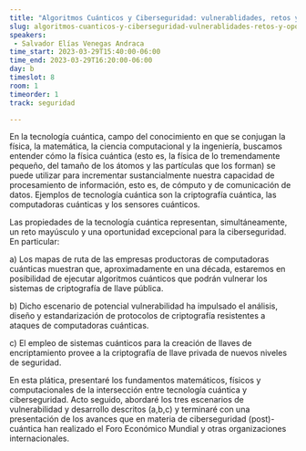 ```yaml
---
title: "Algoritmos Cuánticos y Ciberseguridad: vulnerablidades, retos y oportunidades."
slug: algoritmos-cuanticos-y-ciberseguridad-vulnerablidades-retos-y-oportunidades
speakers:
 - Salvador Elías Venegas Andraca
time_start: 2023-03-29T15:40:00-06:00
time_end: 2023-03-29T16:20:00-06:00
day: b
timeslot: 8
room: 1
timeorder: 1
track: seguridad

---
```


En la tecnología cuántica, campo del conocimiento en que se conjugan la física, la matemática, la ciencia computacional y la ingeniería, buscamos entender cómo la física cuántica (esto es, la física de lo tremendamente pequeño, del tamaño de los átomos y las partículas que los forman) se puede utilizar para incrementar sustancialmente nuestra capacidad de procesamiento de información, esto es, de cómputo y de comunicación de datos. Ejemplos de tecnología cuántica son la criptografía cuántica, las computadoras cuánticas y los sensores cuánticos.

Las propiedades de la tecnología cuántica representan, simultáneamente, un reto mayúsculo y una oportunidad excepcional para la ciberseguridad. En particular: 

a) Los mapas de ruta de las empresas productoras de computadoras cuánticas muestran que, aproximadamente en una década, estaremos en posibilidad de ejecutar algoritmos cuánticos que podrán vulnerar los sistemas de criptografía de llave pública. 

b) Dicho escenario de potencial vulnerabilidad ha impulsado el análisis, diseño y estandarización de protocolos de criptografía resistentes a ataques de computadoras cuánticas. 

c) El empleo de sistemas cuánticos para la creación de llaves de encriptamiento provee a la criptografía de llave privada de nuevos niveles de seguridad.

En esta plática, presentaré los fundamentos matemáticos, físicos y computacionales de la intersección entre tecnología cuántica y ciberseguridad. Acto seguido, abordaré los tres escenarios  de vulnerabilidad y desarrollo descritos (a,b,c) y terminaré con una presentación de los avances que en materia de ciberseguridad (post)-cuántica han realizado el Foro Económico Mundial y otras organizaciones internacionales.